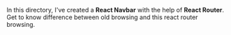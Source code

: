 In this directory, I've created a **React Navbar** with the help of **React Router**. Get to know difference between old browsing and this react router browsing.
